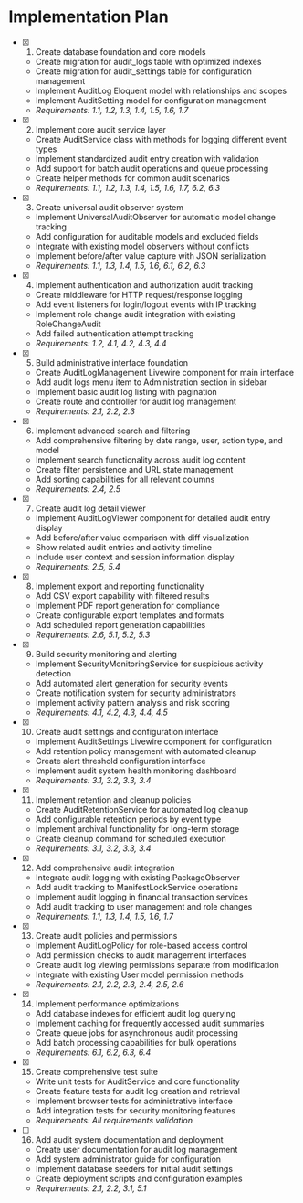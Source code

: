 # Implementation Plan

- [x] 1. Create database foundation and core models
  - Create migration for audit_logs table with optimized indexes
  - Create migration for audit_settings table for configuration management
  - Implement AuditLog Eloquent model with relationships and scopes
  - Implement AuditSetting model for configuration management
  - _Requirements: 1.1, 1.2, 1.3, 1.4, 1.5, 1.6, 1.7_

- [x] 2. Implement core audit service layer
  - Create AuditService class with methods for logging different event types
  - Implement standardized audit entry creation with validation
  - Add support for batch audit operations and queue processing
  - Create helper methods for common audit scenarios
  - _Requirements: 1.1, 1.2, 1.3, 1.4, 1.5, 1.6, 1.7, 6.2, 6.3_

- [x] 3. Create universal audit observer system
  - Implement UniversalAuditObserver for automatic model change tracking
  - Add configuration for auditable models and excluded fields
  - Integrate with existing model observers without conflicts
  - Implement before/after value capture with JSON serialization
  - _Requirements: 1.1, 1.3, 1.4, 1.5, 1.6, 6.1, 6.2, 6.3_

- [x] 4. Implement authentication and authorization audit tracking
  - Create middleware for HTTP request/response logging
  - Add event listeners for login/logout events with IP tracking
  - Implement role change audit integration with existing RoleChangeAudit
  - Add failed authentication attempt tracking
  - _Requirements: 1.2, 4.1, 4.2, 4.3, 4.4_

- [x] 5. Build administrative interface foundation
  - Create AuditLogManagement Livewire component for main interface
  - Add audit logs menu item to Administration section in sidebar
  - Implement basic audit log listing with pagination
  - Create route and controller for audit log management
  - _Requirements: 2.1, 2.2, 2.3_

- [x] 6. Implement advanced search and filtering
  - Add comprehensive filtering by date range, user, action type, and model
  - Implement search functionality across audit log content
  - Create filter persistence and URL state management
  - Add sorting capabilities for all relevant columns
  - _Requirements: 2.4, 2.5_

- [x] 7. Create audit log detail viewer
  - Implement AuditLogViewer component for detailed audit entry display
  - Add before/after value comparison with diff visualization
  - Show related audit entries and activity timeline
  - Include user context and session information display
  - _Requirements: 2.5, 5.4_

- [x] 8. Implement export and reporting functionality
  - Add CSV export capability with filtered results
  - Implement PDF report generation for compliance
  - Create configurable export templates and formats
  - Add scheduled report generation capabilities
  - _Requirements: 2.6, 5.1, 5.2, 5.3_

- [x] 9. Build security monitoring and alerting
  - Implement SecurityMonitoringService for suspicious activity detection
  - Add automated alert generation for security events
  - Create notification system for security administrators
  - Implement activity pattern analysis and risk scoring
  - _Requirements: 4.1, 4.2, 4.3, 4.4, 4.5_

- [x] 10. Create audit settings and configuration interface
  - Implement AuditSettings Livewire component for configuration
  - Add retention policy management with automated cleanup
  - Create alert threshold configuration interface
  - Implement audit system health monitoring dashboard
  - _Requirements: 3.1, 3.2, 3.3, 3.4_

- [x] 11. Implement retention and cleanup policies
  - Create AuditRetentionService for automated log cleanup
  - Add configurable retention periods by event type
  - Implement archival functionality for long-term storage
  - Create cleanup command for scheduled execution
  - _Requirements: 3.1, 3.2, 3.3, 3.4_

- [x] 12. Add comprehensive audit integration
  - Integrate audit logging with existing PackageObserver
  - Add audit tracking to ManifestLockService operations
  - Implement audit logging in financial transaction services
  - Add audit tracking to user management and role changes
  - _Requirements: 1.1, 1.3, 1.4, 1.5, 1.6, 1.7_

- [x] 13. Create audit policies and permissions
  - Implement AuditLogPolicy for role-based access control
  - Add permission checks to audit management interfaces
  - Create audit log viewing permissions separate from modification
  - Integrate with existing User model permission methods
  - _Requirements: 2.1, 2.2, 2.3, 2.4, 2.5, 2.6_

- [x] 14. Implement performance optimizations
  - Add database indexes for efficient audit log querying
  - Implement caching for frequently accessed audit summaries
  - Create queue jobs for asynchronous audit processing
  - Add batch processing capabilities for bulk operations
  - _Requirements: 6.1, 6.2, 6.3, 6.4_

- [x] 15. Create comprehensive test suite
  - Write unit tests for AuditService and core functionality
  - Create feature tests for audit log creation and retrieval
  - Implement browser tests for administrative interface
  - Add integration tests for security monitoring features
  - _Requirements: All requirements validation_

- [ ] 16. Add audit system documentation and deployment
  - Create user documentation for audit log management
  - Add system administrator guide for configuration
  - Implement database seeders for initial audit settings
  - Create deployment scripts and configuration examples
  - _Requirements: 2.1, 2.2, 3.1, 5.1_